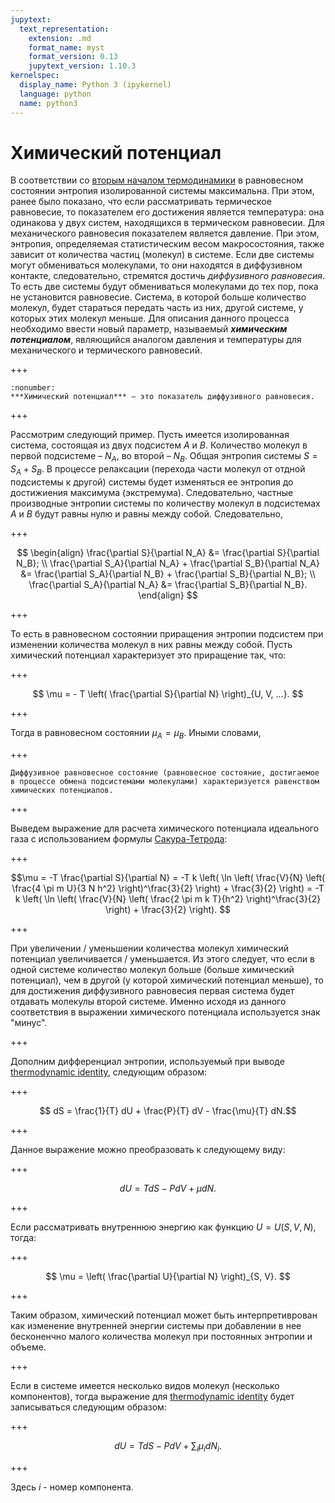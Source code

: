 ```yaml
---
jupytext:
  text_representation:
    extension: .md
    format_name: myst
    format_version: 0.13
    jupytext_version: 1.10.3
kernelspec:
  display_name: Python 3 (ipykernel)
  language: python
  name: python3
---
```


<a id='pvt-td-chemical_potential'></a>
# Химический потенциал
В соответствии со [вторым началом термодинамики](./TD-6-Entropy.html#pvt-td-entropy-second_law-entropy) в равновесном состоянии энтропия изолированной системы максимальна. При этом, ранее было показано, что если рассматривать термическое равновесие, то показателем его достижения является температура: она одинакова у двух систем, находящихся в термическом равновесии. Для механического равновесия показателем является давление. При этом, энтропия, определяемая статистическим весом макросостояния, также зависит от количества частиц (молекул) в системе. Если две системы могут обмениваться молекулами, то они находятся в диффузивном контакте, следовательно, стремятся достичь *диффузивного равновесия*. То есть две системы будут обмениваться молекулами до тех пор, пока не установится равновесие. Система, в которой больше количество молекул, будет стараться передать часть из них, другой системе, у которых этих молекул меньше. Для описания данного процесса необходимо ввести новый параметр, называемый ***химическим потенциалом***, являющийся аналогом давления и температуры для механического и термического равновесий.

+++

```{prf:определение}
:nonumber:
***Химический потенциал*** – это показатель диффузивного равновесия.
```

+++

Рассмотрим следующий пример. Пусть имеется изолированная система, состоящая из двух подсистем $A$ и $B$. Количество молекул в первой подсистеме – $N_A$, во второй – $N_B$. Общая энтропия системы $S = S_A + S_B$. В процессе релаксации (перехода части молекул от отдной подсистемы к другой) системы будет изменяться ее энтропия до достижиения максимума (экстремума). Следовательно, частные производные энтропии системы по количеству молекул в подсистемах $A$ и $B$ будут равны нулю и равны между собой. Следовательно,

+++

$$
\begin{align} \frac{\partial S}{\partial N_A} &= \frac{\partial S}{\partial N_B}; \\ \frac{\partial S_A}{\partial N_A} + \frac{\partial S_B}{\partial N_A} &= \frac{\partial S_A}{\partial N_B} + \frac{\partial S_B}{\partial N_B}; \\ \frac{\partial S_A}{\partial N_A} &= \frac{\partial S_B}{\partial N_B}. \end{align} $$

+++

То есть в равновесном состоянии приращения энтропии подсистем при изменении количества молекул в них равны между собой. Пусть химический потенциал характеризует это приращение так, что:

+++

$$ \mu = - T \left( \frac{\partial S}{\partial N} \right)_{U, V, ...}. $$

+++

Тогда в равновесном состоянии $\mu_A = \mu_B$. Иными словами,

+++

```{admonition} NB
Диффузивное равновесное состояние (равновесное состояние, достигаемое в процессе обмена подсистемами молекулами) характеризуется равенством химических потенциалов.
```

+++

Выведем выражение для расчета химического потенциала идеального газа с использованием формулы [Сакура-Тетрода](./TD-6-Entropy.html#pvt-td-entropy-ideal_gas_entropy):

+++

$$\mu = -T \frac{\partial S}{\partial N} = -T k \left( \ln \left( \frac{V}{N} \left( \frac{4 \pi m U}{3 N h^2} \right)^\frac{3}{2} \right) + \frac{3}{2} \right) = -T k \left( \ln \left( \frac{V}{N} \left( \frac{2 \pi m k T}{h^2} \right)^\frac{3}{2} \right) + \frac{3}{2} \right). $$

+++

При увеличении / уменьшении количества молекул химический потенциал увеличивается / уменьшается. Из этого следует, что если в одной системе количество молекул больше (больше химический потенциал), чем в другой (у которой химический потенциал меньше), то для достижения диффузивного равновесия первая система будет отдавать молекулы второй системе. Именно исходя из данного соответствия в выражении химического потенциала используется знак "минус".

+++

<a id='pvt-td-chemical_potential-thermodynamic_identity'></a>
Дополним дифференциал энтропии, используемый при выводе [thermodynamic identity](TD-6-Entropy.html#pvt-td-entropy-thermodynamic_identity), следующим образом:

+++

$$ dS = \frac{1}{T} dU + \frac{P}{T} dV - \frac{\mu}{T} dN.$$

+++

Данное выражение можно преобразовать к следующему виду:

+++

$$ dU = T dS - P dV + \mu dN. $$

+++

Если рассматривать внутреннюю энергию как функцию $U = U \left( S, V, N \right)$, тогда:

+++

$$ \mu = \left( \frac{\partial U}{\partial N} \right)_{S, V}. $$

+++

Таким образом, химический потенциал может быть интерпретиврован как изменение внутренней энергии системы при добавлении в нее бесконенчно малого количества молекул при постоянных энтропии и объеме.

+++

Если в системе имеется несколько видов молекул (несколько компонентов), тогда выражение для [thermodynamic identity](TD-6-Entropy.html#pvt-td-entropy-thermodynamic_identity) будет записываться следующим образом:

+++

$$ dU = T dS - P dV + \sum_{i} \mu_i dN_i. $$

+++

Здесь $i$ - номер компонента.
